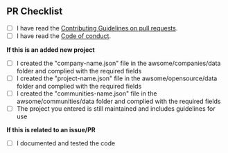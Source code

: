## PR Checklist

- [ ] I have read the [Contributing Guidelines on pull requests](https://github.com/italia-opensource/awesome-italia-opensource/blob/main/CONTRIBUTING.md#pull-requests).
- [ ] I have read the [Code of conduct](https://github.com/italia-opensource/awesome-italia-opensource/blob/main/CODE_OF_CONDUCT.md).

**If this is an added new project**

- [ ] I created the "company-name.json" file in the awsome/companies/data folder and complied with the required fields
- [ ] I created the "project-name.json" file in the awsome/opensource/data folder and complied with the required fields
- [ ] I created the "communities-name.json" file in the awsome/communities/data folder and complied with the required fields
- [ ] The project you entered is still maintained and includes guidelines for use

**If this is related to an issue/PR**

- [ ] I documented and tested the code
